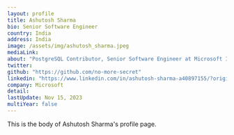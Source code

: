```yaml
---
layout: profile
title: Ashutosh Sharma
bio: Senior Software Engineer
country: India
address: India
image: /assets/img/ashutosh_sharma.jpeg
mediaLink: 
about: "PostgreSQL Contributor, Senior Software Engineer at Microsoft India"
twitter:
github: "https://github.com/no-more-secret"
linkedin: "https://www.linkedin.com/in/ashutosh-sharma-a40897155/?originalSubdomain=in"
company: Microsoft 
detail:
lastUpdate: Nov 15, 2023
multiYear: false
---
```


This is the body of Ashutosh Sharma's profile page.
